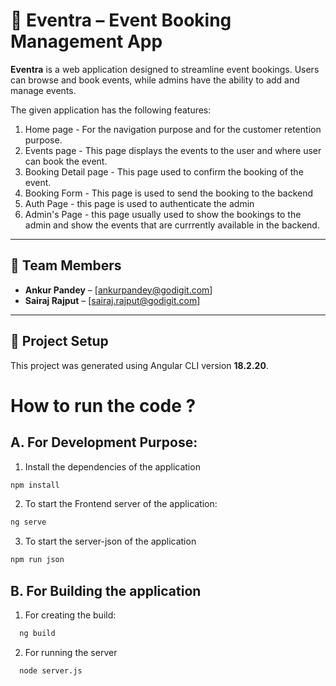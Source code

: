 # 🎉 Eventra – Event Booking Management App

**Eventra** is a web application designed to streamline event bookings. Users can browse and book events, while admins have the ability to add and manage events.

The given application has the following features:

1. Home page - For the navigation purpose and for the customer retention purpose.
2. Events page - This page displays the events to the user and where user can book the event.
3. Booking Detail page - This page used to confirm the booking of the event.
4. Booking Form - This page is used to send the booking to the backend
5. Auth Page - this page is used to authenticate the admin
6. Admin's Page - this page usually used to show the bookings to the admin and show the events that are currrently available in the backend.

---

## 👥 Team Members

- **Ankur Pandey** – [ankurpandey@godigit.com]
- **Sairaj Rajput** – [sairaj.rajput@godigit.com]

---

## 🚀 Project Setup

This project was generated using Angular CLI version **18.2.20**.

# How to run the code ?

## A. For Development Purpose:

1. Install the dependencies of the application

```bash
npm install
```

2. To start the Frontend server of the application:

```bash
ng serve
```

3. To start the server-json of the application

```bash
npm run json
```

## B. For Building the application

1. For creating the build:

```bash
  ng build
```

2. For running the server

```bash
  node server.js
```
